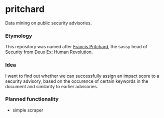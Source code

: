 # pritchard
Data mining on public security advisories.

### Etymology
This repository was named after [Francis Pritchard](), the sassy head of Security from Deux Ex: Human Revolution.

### Idea
I want to find out whether we can successfully assign 
an impact score to a security advisory, 
based on the occurence of certain keywords in the document
and similarity to earlier advisories. 

### Planned functionality
* simple scraper

